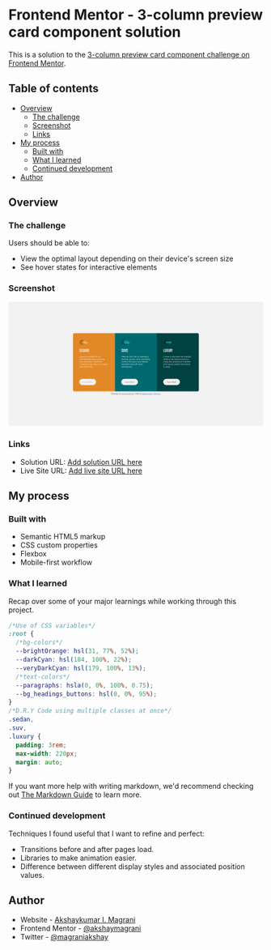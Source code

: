 # Frontend Mentor - 3-column preview card component solution

This is a solution to the [3-column preview card component challenge on Frontend Mentor](https://www.frontendmentor.io/challenges/3column-preview-card-component-pH92eAR2-).

## Table of contents

- [Overview](#overview)
  - [The challenge](#the-challenge)
  - [Screenshot](#screenshot)
  - [Links](#links)
- [My process](#my-process)
  - [Built with](#built-with)
  - [What I learned](#what-i-learned)
  - [Continued development](#continued-development)
- [Author](#author)

## Overview

### The challenge

Users should be able to:

- View the optimal layout depending on their device's screen size
- See hover states for interactive elements

### Screenshot

![desktop screenshot](./design/screenshot-desktop.png)

### Links

- Solution URL: [Add solution URL here](https://github.com/akshaymagrani/webDev-n16-3-column-preview-card-component-main)
- Live Site URL: [Add live site URL here](https://web-dev-n16-3-column-preview-card-component-3ge08588c.vercel.app/)

## My process

### Built with

- Semantic HTML5 markup
- CSS custom properties
- Flexbox
- Mobile-first workflow

### What I learned

Recap over some of your major learnings while working through this project.

```css
/*Use of CSS variables*/
:root {
  /*bg-colors*/
  --brightOrange: hsl(31, 77%, 52%);
  --darkCyan: hsl(184, 100%, 22%);
  --veryDarkCyan: hsl(179, 100%, 13%);
  /*text-colors*/
  --paragraphs: hsla(0, 0%, 100%, 0.75);
  --bg_headings_buttons: hsl(0, 0%, 95%);
}
/*D.R.Y Code using multiple classes at once*/
.sedan,
.suv,
.luxury {
  padding: 3rem;
  max-width: 220px;
  margin: auto;
}
```

If you want more help with writing markdown, we'd recommend checking out [The Markdown Guide](https://www.markdownguide.org/) to learn more.

### Continued development

Techniques I found useful that I want to refine and perfect:

- Transitions before and after pages load.
- Libraries to make animation easier.
- Difference between different display styles and associated position values.

## Author

- Website - [Akshaykumar I. Magrani](https://www.your-site.com)
- Frontend Mentor - [@akshaymagrani](https://www.frontendmentor.io/profile/akshaymagrani)
- Twitter - [@magraniakshay](https://www.twitter.com/akshaymagrani)
